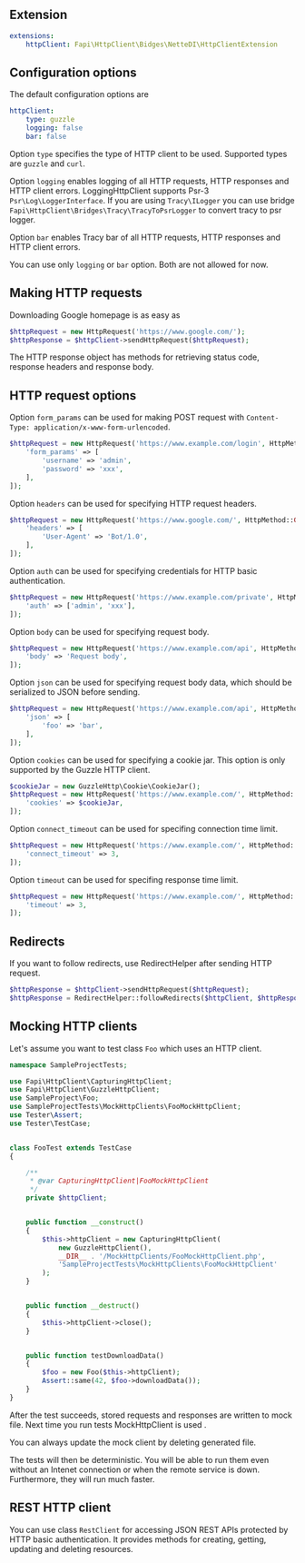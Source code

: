 Extension
---
```yaml
extensions:
	httpClient: Fapi\HttpClient\Bidges\NetteDI\HttpClientExtension
```

Configuration options
---------------------

The default configuration options are

```yaml
httpClient:
	type: guzzle
	logging: false
	bar: false
```

Option `type` specifies the type of HTTP client to be used. Supported types are `guzzle` and `curl`.

Option `logging` enables logging of all HTTP requests, HTTP responses and HTTP client errors. LoggingHttpClient supports Psr-3 `Psr\Log\LoggerInterface`. If you are using `Tracy\ILogger` you can use bridge `Fapi\HttpClient\Bridges\Tracy\TracyToPsrLogger` to convert tracy to psr logger.

Option `bar` enables Tracy bar of all HTTP requests, HTTP responses and HTTP client errors.

You can use only `logging` or `bar` option. Both are not allowed for now.

Making HTTP requests
--------------------

Downloading Google homepage is as easy as

```php
$httpRequest = new HttpRequest('https://www.google.com/');
$httpResponse = $httpClient->sendHttpRequest($httpRequest);
```

The HTTP response object has methods for retrieving status code, response headers and response body.

HTTP request options
--------------------

Option `form_params` can be used for making POST request with `Content-Type: application/x-www-form-urlencoded`.

```php
$httpRequest = new HttpRequest('https://www.example.com/login', HttpMethod::POST, [
	'form_params' => [
		'username' => 'admin',
		'password' => 'xxx',
	],
]);
```

Option `headers` can be used for specifying HTTP request headers.

```php
$httpRequest = new HttpRequest('https://www.google.com/', HttpMethod::GET, [
	'headers' => [
		'User-Agent' => 'Bot/1.0',
	],
]);
```

Option `auth` can be used for specifying credentials for HTTP basic authentication.

```php
$httpRequest = new HttpRequest('https://www.example.com/private', HttpMethod::GET, [
	'auth' => ['admin', 'xxx'],
]);
```

Option `body` can be used for specifying request body.

```php
$httpRequest = new HttpRequest('https://www.example.com/api', HttpMethod::POST, [
	'body' => 'Request body',
]);
```

Option `json` can be used for specifying request body data, which should be serialized to JSON before sending.

```php
$httpRequest = new HttpRequest('https://www.example.com/api', HttpMethod::POST, [
	'json' => [
		'foo' => 'bar',
	],
]);
```

Option `cookies` can be used for specifying a cookie jar. This option is only supported by the Guzzle HTTP client.

```php
$cookieJar = new GuzzleHttp\Cookie\CookieJar();
$httpRequest = new HttpRequest('https://www.example.com/', HttpMethod::GET, [
	'cookies' => $cookieJar,
]);
```

Option `connect_timeout` can be used for specifing connection time limit.

```php
$httpRequest = new HttpRequest('https://www.example.com/', HttpMethod::GET, [
	'connect_timeout' => 3,
]);
```

Option `timeout` can be used for specifing response time limit.

```php
$httpRequest = new HttpRequest('https://www.example.com/', HttpMethod::GET, [
	'timeout' => 3,
]);
```

Redirects
---------

If you want to follow redirects, use RedirectHelper after sending HTTP request.

```php
$httpResponse = $httpClient->sendHttpRequest($httpRequest);
$httpResponse = RedirectHelper::followRedirects($httpClient, $httpResponse);
```

Mocking HTTP clients
--------------------

Let's assume you want to test class `Foo` which uses an HTTP client.

```php
namespace SampleProjectTests;

use Fapi\HttpClient\CapturingHttpClient;
use Fapi\HttpClient\GuzzleHttpClient;
use SampleProject\Foo;
use SampleProjectTests\MockHttpClients\FooMockHttpClient;
use Tester\Assert;
use Tester\TestCase;


class FooTest extends TestCase
{

	/**
	 * @var CapturingHttpClient|FooMockHttpClient
	 */
	private $httpClient;


	public function __construct()
	{
		$this->httpClient = new CapturingHttpClient(
			new GuzzleHttpClient(),
			__DIR__ . '/MockHttpClients/FooMockHttpClient.php',
			'SampleProjectTests\MockHttpClients\FooMockHttpClient'
		);
	}


	public function __destruct()
	{
		$this->httpClient->close();
	}


	public function testDownloadData()
	{
		$foo = new Foo($this->httpClient);
		Assert::same(42, $foo->downloadData());
	}
}
```

After the test succeeds, stored requests and responses are written to mock file. Next time you run tests MockHttpClient is used . 

You can always update the mock client by deleting generated file.

The tests will then be deterministic. You will be able to run them even without an Intenet connection or when the remote service is down. Furthermore, they will run much faster.

REST HTTP client
----------------

You can use class `RestClient` for accessing JSON REST APIs protected by HTTP basic authentication. It provides methods for creating, getting, updating and deleting resources.
